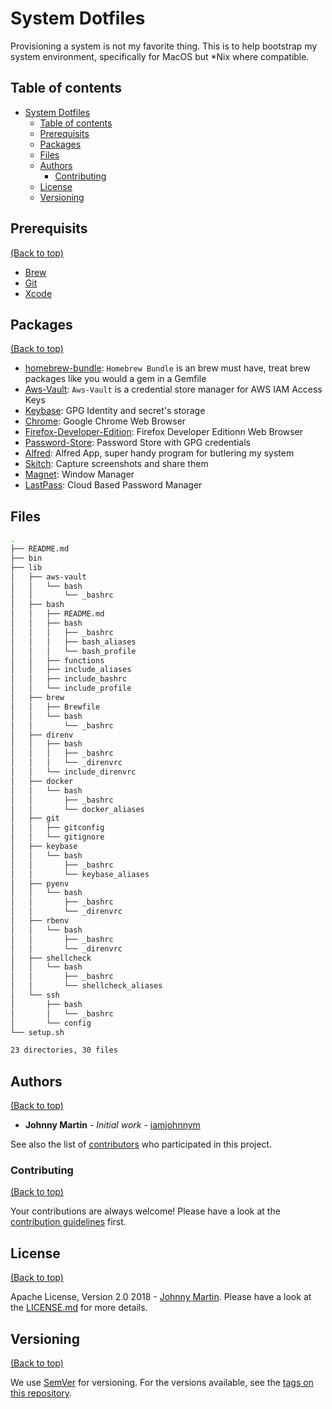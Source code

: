 # System Dotfiles

Provisioning a system is not my favorite thing.  This is to help bootstrap my
system environment, specifically for MacOS but *Nix where compatible.

## Table of contents

- [System Dotfiles](#system-dotfiles)
  - [Table of contents](#table-of-contents)
  - [Prerequisits](#prerequisits)
  - [Packages](#packages)
  - [Files](#files)
  - [Authors](#authors)
    - [Contributing](#contributing)
  - [License](#license)
  - [Versioning](#versioning)

## Prerequisits

[(Back to top)](#table-of-contents)

- [Brew](https://brew.sh/)
- [Git](https://git-scm.com/)
- [Xcode](https://developer.apple.com/xcode/)

## Packages

[(Back to top)](#table-of-contents)

- [homebrew-bundle](https://github.com/Homebrew/homebrew-bundle): `Homebrew Bundle` is an brew must have, treat brew
  packages like you would a gem in a Gemfile
- [Aws-Vault](https://github.com/99designs/aws-vault): `Aws-Vault` is a credential store manager for AWS IAM Access Keys
- [Keybase](https://keybase.io/): GPG Identity and secret's storage
- [Chrome](https://www.google.com/chrome/): Google Chrome Web Browser
- [Firefox-Developer-Edition](homebrew/cask-versions/firefox-developer-edition): Firefox Developer Editionn Web Browser
- [Password-Store](https://www.passwordstore.org): Password Store with GPG credentials
- [Alfred](https://www.alfredapp.com): Alfred App, super handy program for butlering my system
- [Skitch](https://evernote.com/products/skitch): Capture screenshots and share them
- [Magnet](https://magnet.crowdcafe.com/): Window Manager
- [LastPass](https://www.lastpass.com): Cloud Based Password Manager

## Files

```bash
.
├── README.md
├── bin
├── lib
│   ├── aws-vault
│   │   └── bash
│   │       └── _bashrc
│   ├── bash
│   │   ├── README.md
│   │   ├── bash
│   │   │   ├── _bashrc
│   │   │   ├── bash_aliases
│   │   │   └── bash_profile
│   │   ├── functions
│   │   ├── include_aliases
│   │   ├── include_bashrc
│   │   └── include_profile
│   ├── brew
│   │   ├── Brewfile
│   │   └── bash
│   │       └── _bashrc
│   ├── direnv
│   │   ├── bash
│   │   │   ├── _bashrc
│   │   │   └── _direnvrc
│   │   └── include_direnvrc
│   ├── docker
│   │   └── bash
│   │       ├── _bashrc
│   │       └── docker_aliases
│   ├── git
│   │   ├── gitconfig
│   │   └── gitignore
│   ├── keybase
│   │   └── bash
│   │       ├── _bashrc
│   │       └── keybase_aliases
│   ├── pyenv
│   │   └── bash
│   │       ├── _bashrc
│   │       └── _direnvrc
│   ├── rbenv
│   │   └── bash
│   │       ├── _bashrc
│   │       └── _direnvrc
│   ├── shellcheck
│   │   └── bash
│   │       ├── _bashrc
│   │       └── shellcheck_aliases
│   └── ssh
│       ├── bash
│       │   └── _bashrc
│       └── config
└── setup.sh

23 directories, 30 files
```

## Authors

[(Back to top)](#table-of-contents)

- **Johnny Martin** - *Initial work* - [iamjohnnym](https://github.com/iamjohnnym)

See also the list of [contributors](https://github.com/iamjohnnym/dotfiles/contributors) who participated in this project.

### Contributing

[(Back to top)](#table-of-contents)

Your contributions are always welcome! Please have a look at the [contribution guidelines](.github/CONTRIBUTING.md) first.

## License

[(Back to top)](#table-of-contents)

Apache License, Version 2.0 2018 - [Johnny Martin](https://github.com/iamjohnnym/). Please have a look at the [LICENSE.md](LICENSE.md) for more details.

## Versioning

[(Back to top)](#table-of-contents)

We use [SemVer](http://semver.org/) for versioning. For the versions available, see the [tags on this repository](https://github.com/iamjohnnym/dotfiles/tags).
